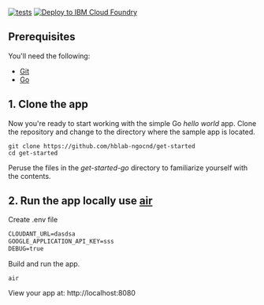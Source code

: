[![tests](https://github.com/hblab-ngocnd/get-started/actions/workflows/tests.yml/badge.svg)](https://github.com/hblab-ngocnd/get-started/actions/workflows/tests.yml)
[![Deploy to IBM Cloud Foundry](https://github.com/hblab-ngocnd/get-started/actions/workflows/dev.yml/badge.svg)](https://github.com/hblab-ngocnd/get-started/actions/workflows/dev.yml)
## Prerequisites

You'll need the following:
* [Git](https://git-scm.com/downloads)
* [Go](https://golang.org/dl/)

## 1. Clone the app

Now you're ready to start working with the simple Go *hello world* app. Clone the repository and change to the directory where the sample app is located.
  ```
git clone https://github.com/hblab-ngocnd/get-started
cd get-started
  ```

Peruse the files in the *get-started-go* directory to familiarize yourself with the contents.

## 2. Run the app locally use [air](https://github.com/cosmtrek/air)
Create .env file
```cmd
CLOUDANT_URL=dasdsa
GOOGLE_APPLICATION_API_KEY=sss
DEBUG=true
```
Build and run the app.
  ```
air
  ```

View your app at: http://localhost:8080